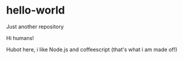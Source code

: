 # hello-world
Just another repository

Hi humans!

Hubot here, i like Node.js and coffeescript (that's what i am made of!)
